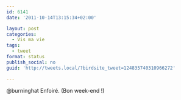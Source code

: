 ```yaml
---
id: 6141
date: '2011-10-14T13:15:34+02:00'

layout: post
categories:
  - Vis ma vie
tags:
  - tweet
format: status
publish_social: no
guid: 'http://tweets.local/?birdsite_tweet=124835740310966272'

---
```


@burninghat Enfoiré. (Bon week-end !)